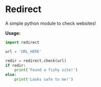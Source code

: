 # Redirect
A simple python module to check websites!

**Usage:**
```py
import redirect

url = 'URL_HERE'

redir = redirect.check(url)
if redir:
    print('Found a fishy site!')
else:
    print('Looks safe to me!')
```
